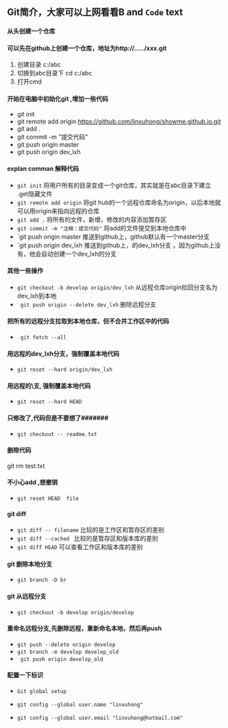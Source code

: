   
 
 
## Git简介，大家可以上网看看**B** and     `Code` text

#### 从头创建一个仓库
#### 可以先在github上创建一个仓库，地址为http://...../xxx.git
1. 创建目录 c:/abc
2. 切换到abc目录下 cd c:/abc
3. 打开cmd

#### 开始在电脑中初始化git ,增加一些代码

+ git init     
+ git remote add origin https://github.com/linxuhong/showme.github.io.git
+ git add .
+ git commit -m "提交代码"
+ git push   origin master
+ git push origin  dev_lxh

#### explan comman 解释代码
 + `git init` 将用户所有的目录变成一个git仓库，其实就是在abc目录下建立 .get隐藏文件
 + `git remote add origin` 将git hub的一个远程仓库命名为origin，以后本地就可以用origin来指向远程的仓库 
 + `git add .`   将所有的文件，新增，修改的内容添加暂存区
 + `git commit -m "注释：提交代码"`   将add的文件提交到本地仓库中
 + `git push   origin master    推送到github上，github默认有一个master分支
 + `git push   origin dev_lxh    推送到github上，的dev_lxh分支 ，因为github上没有，他会自动创建一个dev_lxh的分支
 
 
#### 其他一些操作

+ `git checkout -b develop origin/dev_lxh`  从远程仓库origin拉回分支名为dev_lxh到本地
+ ` git push origin --delete dev_lxh`        删除远程分支
  
#### 把所有的远程分支拉取到本地仓库，但不合并工作区中的代码
+ ` git fetch --all`

#### 用远程的dev_lxh分支，强制覆盖本地代码
+ `git reset --hard origin/dev_lxh`

#### 用远程的\支, 强制覆盖本地代码
+  `git reset --hard HEAD`
 
 
 
#### 只修改了,代码但是不要想了#######
+ `git checkout -- readme.txt `
#### 删除代码
git rm test.txt 
#### 不小心add ,想撤销 ##############
+ `git reset HEAD  file`

#### git diff 
+ `git diff -- filename` 比较的是工作区和暂存区的差别
+ `git diff --cached ` 比较的是暂存区和版本库的差别
+ `git diff HEAD` 可以查看工作区和版本库的差别
 
####  git 删除本地分支 
+ `git branch -D br `
####  git 从远程分支 
+ `git checkout -b develop origin/develop `

#### 重命名远程分支,先删除远程，重新命名本地，然后再push 
+ `git push --delete origin develop `
+  `git branch -m develop develop_old`
+ ` git push origin develop_old`


#### 配置一下标识
+ `Git global setup`

+ `git config --global user.name "linxuhong" `
+ `git config --global user.email "linxuhong@hotmail.com" `
 
 

  

